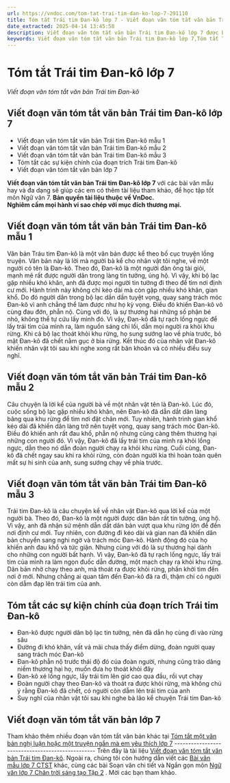```yaml
---
url: https://vndoc.com/tom-tat-trai-tim-dan-ko-lop-7-291110
title: Tóm tắt Trái tim Đan-kô lớp 7 - Viết đoạn văn tóm tắt văn bản Trái tim Đan-kô - VnDoc.com
date_extracted: 2025-04-14 13:45:58
description: Viết đoạn văn tóm tắt văn bản Trái tim Đan-kô lớp 7 được biên soạn nhằm giúp các em HS đạt kết quả tốt trong quá trình làm bài tập và học tập môn Ngữ văn lớp 7.
keywords: Viết đoạn văn tóm tắt văn bản Trái tim Đan-kô lớp 7,Tóm tắt Trái tim Đan-kô,Viết đoạn văn tóm tắt văn bản Trái tim Đan-kô,Tóm tắt các sự kiện chính của đoạn trích Trái tim Đan-kô,Tóm tắt nội dung văn bản Trái tim Đan-kô,Tóm tắt Trái tim Đan-kô lớp 7,viết đoạn văn tóm tắt Trái tim Đan-kô,đoạn văn tóm tắt Trái tim Đan-kô,tóm tắt văn bản Trái tim Đan-kô,đoạn văn tóm tắt văn bản Trái tim Đan-kô,viết đoạn văn tóm tắt văn bản lớp 7,tóm tắt văn bản,viết đoạn văn tóm tắt văn bản
---
```


# Tóm tắt Trái tim Đan-kô lớp 7
 _Viết đoạn văn tóm tắt văn bản Trái tim Đan-kô_
## Viết đoạn văn tóm tắt văn bản Trái tim Đan-kô lớp 7
  * Viết đoạn văn tóm tắt văn bản Trái tim Đan-kô mẫu 1
  * Viết đoạn văn tóm tắt văn bản Trái tim Đan-kô mẫu 2
  * Viết đoạn văn tóm tắt văn bản Trái tim Đan-kô mẫu 3
  * Tóm tắt các sự kiện chính của đoạn trích Trái tim Đan-kô
  * Viết đoạn văn tóm tắt văn bản lớp 7 

**Viết đoạn văn tóm tắt văn bản Trái tim Đan-kô lớp 7** với các bài văn mẫu hay và đa dạng sẽ giúp các em có thêm tài liệu tham khảo, để học tập tốt môn Ngữ văn 7.
**Bản quyền tài liệu thuộc về VnDoc.  
Nghiêm cấm mọi hành vi sao chép với mục đích thương mại.**
## **Viết đoạn văn tóm tắt văn bản Trái tim Đan-kô mẫu 1**
Văn bản Tráu tim Đan-kô là một văn bản được kể theo bố cục truyện lồng truyện. Văn bản này là lời mà người bà kể cho nhân vật tôi nghe, về một người có tên là Đan-kô. Theo đó, Đan-kô là một người đàn ông tài giỏi, mạnh mẽ rất được người dân trong làng tin tưởng, ủng hộ. Vì vậy, khi bộ lạc gặp nhiều khó khăn, anh đã được mọi người tin tưởng đi theo để tìm nơi định cư mới. Hành trình này không chỉ kéo dài mà còn gặp nhiều khó khăn, gian khổ. Do đó người dân trong bộ lạc dần dần tuyệt vọng, quay sang trách móc Đan-kô vì anh chẳng thể làm được như họ kỳ vọng. Điều đó khiến Đan-kô vô cùng đau đớn, phẫn nộ. Cùng với đó, là sự thương hại những số phận bé nhỏ, không thể tự cứu lấy mình đó. Vì vậy, Đan-kô đã tự rạch lồng ngực để lấy trái tim của mình ra, làm nguồn sáng chỉ lối, dẫn mọi người ra khỏi khu rừng. Khi cả bộ lạc thoát khỏi khu rừng, họ sung sướng lao về phía trước, bỏ mặt Đan-kô đã chết nằm gục ở bìa rừng. Kết thúc đó của nhân vật Đan-kô khiến nhân vật tôi sau khi nghe xong rất băn khoăn và có nhiều điều suy nghĩ.
## **Viết đoạn văn tóm tắt văn bản Trái tim Đan-kô mẫu 2**
Câu chuyện là lời kể của người bà về một nhân vật tên là Đan-kô. Lúc đó, cuộc sống bộ lạc gặp nhiều khó khăn, nên Đan-kô đã dẫn dắt dân làng băng qua khu rừng để tìm nơi đặt chân mới. Tuy nhiên, hành trình gian khổ kéo dài đã khiến dân làng trở nên tuyệt vọng, quay sang trách móc Đan-kô. Điều đó khiến anh rất đau khổ, phẫn nộ nhưng cũng càng thêm thương hại những con người đó. Vì vậy, Đan-kô đã lấy trái tim của mình ra khỏi lồng ngực, dẫn theo nó dẫn đoàn người chạy ra khỏi khu rừng. Cuối cùng, Đan-kô đã chết ngay sau khi ra khỏi rừng, còn đoàn người kia thì hoàn toàn quên mất sự hi sinh của anh, sung sướng chạy về phía trước.
## **Viết đoạn văn tóm tắt văn bản Trái tim Đan-kô mẫu 3**
Trái tim Đan-kô là câu chuyện kể về nhân vật Đan-kô qua lời kể của một người bà. Theo đó, Đan-kô là một người được dân bản rất tin tưởng, ủng hộ. Vì vậy, anh đã nhận sứ mệnh dẫn dắt dân bản vượt qua khu rừng lớn để đến nơi định cư mới. Tuy nhiên, con đường đi kéo dài và gian nan đã khiến dân bản chuyển sang nghi ngờ và trách móc Đan-kô. Hành động đó của họ khiến anh đau khổ và tức giận. Nhưng cùng với đó là sự thương hại dành cho những con người bất hạnh. Vì vậy, Đan-kô đã tự rạch lồng ngực, lấy trái tim của mình ra làm ngọn đuốc dẫn đường, một mạch chạy ra khỏi khu rừng. Dân bản nhờ chạy theo anh, mà thoát ra được khỏi rừng, phấn khởi tìm đến nơi ở mới. Nhưng chẳng ai quan tâm đến Đan-kô đã ra đi, thậm chí có người còn dẫm đạp lên trái tim của anh.
## **Tóm tắt các sự kiện chính của đoạn trích Trái tim Đan-kô**
  * Đan-kô được người dân bộ lạc tin tưởng, nên đã dẫn họ cùng đi vào rừng sâu
  * Đường đi khó khăn, vất vả mãi chưa thấy điểm dừng, đoàn người quay sang trách móc Đan-kô
  * Đan-kô phẫn nộ trước thái độ đó của đoàn người, nhưng cũng trào dâng niềm thương hại họ, muốn đưa họ thoát khỏi đây
  * Đan-kô xé lồng ngực, lấy trái tim lên giơ cao qua đầu, rồi vụt chạy
  * Đoàn người chạy theo Đan-kô và thoát ra được khỏi rừng, mà không chú ý rằng Đan-kô đã chết, có người còn dẫm lên trái tim của anh
  * Suy nghĩ của nhân vật tôi sau khi nghe bà lão kể chuyện Trái tim Đan-kô

## **Viết đoạn văn tóm tắt văn bản lớp 7**
Tham khảo thêm nhiều đoạn văn tóm tắt văn bản khác tại [Tóm tắt một văn bản nghị luận hoặc một truyện ngắn mà em yêu thích lớp 7](<https://vndoc.com/viet-doan-van-tom-tat-van-ban-lop-7-291104>)
\-------------------------------------------------
Trên đây là tài liệu [Viết đoạn văn tóm tắt văn bản Trái tim Đan-kô](<https://vndoc.com/tom-tat-trai-tim-dan-ko-lop-7-291110>). Ngoài ra, chúng tôi còn hướng dẫn viết các [Bài văn mẫu lớp 7 CTST](<https://vndoc.com/van-mau-lop-7ctst>) khác, cùng các bài Soạn văn chi tiết và Ngắn gọn môn [Ngữ văn lớp 7 Chân trời sáng tạo Tập 2](<https://vndoc.com/ngu-van-7-ctst-tap2>) . Mời các bạn tham khảo.
